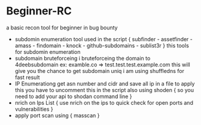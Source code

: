 # Beginner-RC

a basic recon tool for beginner in bug bounty
- subdomin enumeration
tool used in the script { subfinder - assetfinder - amass - findomain - knock - github-subdomains - sublist3r }  this tools for subdomin enumeration
- subdomain bruteforceing
i bruteforceing the domain to 4deebsubdomain  ex: examble.co => test.test.test.example.com this will give you the chance to get subdomain uniq  i am using shuffledns for fast result 
- IP Enumerationg 
get asn number and cidr and save all ip in a file to apply this you have to uncomment this in the script
also using shoden { so you need to add your api to shodan command line }
- nrich on Ips List { use nrich on the ips to quick check for open ports and vulnerabilities }
- apply port scan using { masscan }


